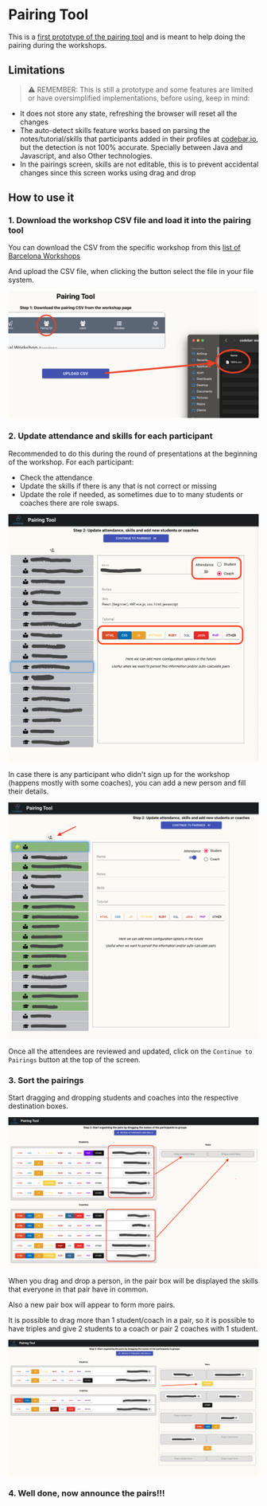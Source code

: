 # Pairing Tool

This is a [first prototype of the pairing tool](https://saljuama.github.io/codebar-pairing-tool/) and is meant to help doing the pairing during the workshops.


## Limitations

> :warning: REMEMBER: This is still a prototype and some features are limited or have oversimplified implementations, before using, keep in mind: 

* It does not store any state, refreshing the browser will reset all the changes
* The auto-detect skills feature works based on parsing the notes/tutorial/skills that participants added in their profiles at [codebar.io](codebar.io), but the detection is not 100% accurate. Specially between Java and Javascript, and also Other technologies.
* In the pairings screen, skills are not editable, this is to prevent accidental changes since this screen works using drag and drop


## How to use it

### 1. Download the workshop CSV file and load it into the pairing tool

You can download the CSV from the specific workshop from this [list of Barcelona Workshops](https://codebar.io/admin/chapters/15/workshops)

And upload the CSV file, when clicking the button select the file in your file system.

![Upload the CSV file to the pairing tool](upload-csv-file.png)

### 2. Update attendance and skills for each participant 

Recommended to do this during the round of presentations at the beginning of the workshop. For each participant: 

* Check the attendance
* Update the skills if there is any that is not correct or missing
* Update the role if needed, as sometimes due to to many students or coaches there are role swaps. 

![Review attendance and skills](attendance-review.png)

In case there is any participant who didn't sign up for the workshop (happens mostly with some coaches), you can add a new person and fill their details.

![Add new person](add-new-person.png)

Once all the attendees are reviewed and updated, click on the `Continue to Pairings` button at the top of the screen.

### 3. Sort the pairings

Start dragging and dropping students and coaches into the respective destination boxes.

![Drag and drop students and coaches](drag-and-drop-pairs.png)

When you drag and drop a person, in the pair box will be displayed the skills that everyone in that pair have in common. 

Also a new pair box will appear to form more pairs.

It is possible to drag more than 1 student/coach in a pair, so it is possible to have triples and give 2 students to a coach or pair 2 coaches with 1 student. 

![Pairings in progress](pairings-in-progress.png)

### 4. Well done, now announce the pairs!!!
